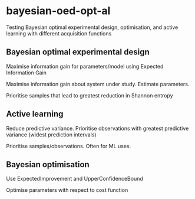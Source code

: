 # bayesian-oed-opt-al

Testing Bayesian optimal experimental design, optimisation, and active learning with different acquisition functions

## Bayesian optimal experimental design

Maximise information gain for parameters/model using Expected Information Gain

Maximise information gain about system under study. Estimate parameters.

Prioritise samples that lead to greatest reduction in Shannon entropy 

## Active learning

Reduce predictive variance. Prioritise observations with greatest predictive variance (widest prediction intervals)

Prioritise samples/observations. Often for ML uses.

## Bayesian optimisation

Use ExpectedImprovement and UpperConfidenceBound

Optimise parameters with respect to cost function
